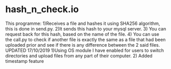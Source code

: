 # hash_n_check.io
This programme: 1)Receives a file and hashes it using SHA256 algorithm, this is done in send.py. 2)It sends this hash to your mysql server. 3) You can request back for this hash, based on the name of the file. 4) You can use the call.py to check if another file is exactly the same as a file that had been uploaded prior and see if there is any difference between the 2 said files.  UPDATED 17/10/2019 1)Using OS module I have enabled for users to switch directories and upload files from any part of their computer. 2) Added timestamp feature
